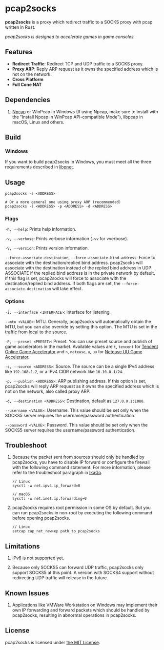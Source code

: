 # pcap2socks

**pcap2socks** is a proxy which redirect traffic to a SOCKS proxy with pcap written in Rust.

_pcap2socks is designed to accelerate games in game consoles._

## Features

- **Redirect Traffic**: Redirect TCP and UDP traffic to a SOCKS proxy.
- **Proxy ARP**: Reply ARP request as it owns the specified address which is not on the network.
- **Cross Platform**
- **Full Cone NAT**

## Dependencies

1. [Npcap](http://www.npcap.org/) or WinPcap in Windows (If using Npcap, make sure to install with the "Install Npcap in WinPcap API-compatible Mode"), libpcap in macOS, Linux and others.

## Build

### Windows

If you want to build pcap2socks in Windows, you must meet all the three requirements described in [libpnet](https://github.com/libpnet/libpnet#windows).

## Usage

```
pcap2socks -s <ADDRESS>

# Or a more general one using proxy ARP (recommended)
pcap2socks -s <ADDRESS> -p <ADDRESS> -d <ADDRESS>
```

### Flags

`-h, --help`: Prints help information.

`-v, --verbose`: Prints verbose information (`-vv` for vverbose).

`-V, --version`: Prints version information.

`--force-associate-destination`, `--force-associate-bind-address`: Force to associate with the destination/replied bind address. pcap2socks will associate with the destination instead of the replied bind address in UDP ASSOCIATE if the replied bind address is in the private network by default. If this flag is set, pcap2socks will force to associate with the destination/replied bind address. If both flags are set, the `--force-associate-destination` will take effect.

### Options

`-i, --interface <INTERFACE>`: Interface for listening.

`--mtu <VALUE>`: MTU. Generally, pcap2socks will automatically obtain the MTU, but you can also override by setting this option. The MTU is set in the traffic from local to the source.

`-P, --preset <PRESET>`: Preset. You can use preset source and publish of game accelerators in the market. Available values are `t`, `tencent` for [Tencent Online Game Accelerator](https://jiasu.qq.com/) and `n`, `netease`, `u`, `uu` for [Netease UU Game Accelerator](https://uu.163.com/).

`-s, --source <ADDRESS>`: Source. The source can be a single IPv4 address like `192.168.1.2`, or a IPv4 CIDR network like `10.10.0.1/24`.

`-p, --publish <ADDRESS>`: ARP publishing address. If this option is set, pcap2socks will reply ARP request as it owns the specified address which is not on the network, also called proxy ARP.

`-d, --destination <ADDRESS>`: Destination, default as `127.0.0.1:1080`.

`--username <VALUE>`: Username. This value should be set only when the SOCKS5 server requires the username/password authentication.

`--password <VALUE>`: Password. This value should be set only when the SOCKS5 server requires the username/password authentication.

## Troubleshoot

1. Because the packet sent from sources should only be handled by pcap2socks, you have to disable IP forward or configure the firewall with the following command statement. For more information, please refer to the troubleshoot paragraph in [IkaGo](https://github.com/zhxie/ikago#troubleshoot).

   ```
   // Linux
   sysctl -w net.ipv4.ip_forward=0

   // macOS
   sysctl -w net.inet.ip.forwarding=0
   ```

2. pcap2socks requires root permission in some OS by default. But you can run pcap2socks in non-root by executing the following command before opening pcap2socks.
   ```
   // Linux
   setcap cap_net_raw+ep path_to_pcap2socks
   ```

## Limitations

1. IPv6 is not supported yet.

2. Because only SOCKS5 can forward UDP traffic, pcap2socks only support SOCKS5 at this point. A version with SOCKS4 support without redirecting UDP traffic will release in the future.

## Known Issues

1. Applications like VMWare Workstation on Windows may implement their own IP forwarding and forward packets which should be handled by pcap2socks, resulting in abnormal operations in pcap2socks.

## License

pcap2socks is licensed under [the MIT License](/LICENSE).
